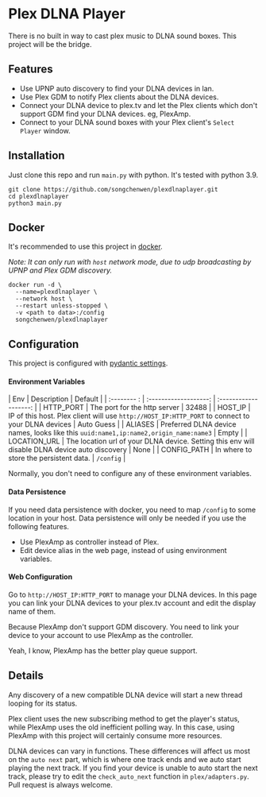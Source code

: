 # Plex DLNA Player

There is no built in way to cast plex music to DLNA sound boxes.
This project will be the bridge.

## Features

- Use UPNP auto discovery to find your DLNA devices in lan.
- Use Plex GDM to notify Plex clients about the DLNA devices.
- Connect your DLNA device to plex.tv and let the Plex clients which don't support GDM find your DLNA devices. eg, PlexAmp.
- Connect to your DLNA sound boxes with your Plex client's `Select Player` window.

## Installation
Just clone this repo and run `main.py` with python.
It's tested with python 3.9.

~~~
git clone https://github.com/songchenwen/plexdlnaplayer.git
cd plexdlnaplayer
python3 main.py
~~~

## Docker

It's recommended to use this project in [docker](https://hub.docker.com/r/songchenwen/plexdlnaplayer).

*Note: It can only run with `host` network mode, due to udp broadcasting by UPNP and Plex GDM discovery.*

~~~
docker run -d \
  --name=plexdlnaplayer \
  --network host \
  --restart unless-stopped \
  -v <path to data>:/config
  songchenwen/plexdlnaplayer
~~~

## Configuration

This project is configured with [pydantic settings](https://pydantic-docs.helpmanual.io/usage/settings/).


#### Environment Variables

| Env         |      Description      |         Default         |
| :-------- : | :-------------------: |  :-------------------: | 
| HTTP_PORT   | The port for the http server  | 32488 |
| HOST_IP     | IP of this host. Plex client will use `http://HOST_IP:HTTP_PORT` to connect to your DLNA devices | Auto Guess |
| ALIASES     | Preferred DLNA device names, looks like this `uuid:name1,ip:name2,origin_name:name3` | Empty |
| LOCATION_URL | The location url of your DLNA device. Setting this env will disable DLNA device auto discovery | None |
| CONFIG_PATH | In where to store the persistent data. | `/config`  |

Normally, you don't need to configure any of these environment variables.

#### Data Persistence

If you need data persistence with docker, you need to map `/config` to some location in your host. Data persistence will only be needed if you use the following features.

- Use PlexAmp as controller instead of Plex.
- Edit device alias in the web page, instead of using environment variables.

#### Web Configuration

Go to `http://HOST_IP:HTTP_PORT` to manage your DLNA devices. 
In this page you can link your DLNA devices to your plex.tv account and edit the display name of them.

Because PlexAmp don't support GDM discovery. You need to link your device to your account to use PlexAmp as the controller. 

Yeah, I know, PlexAmp has the better play queue support.

## Details

Any discovery of a new compatible DLNA device will start a new thread looping for its status.

Plex client uses the new subscribing method to get the player's status, while PlexAmp uses the old inefficient polling way. In this case, using PlexAmp with this project will certainly consume more resources.

DLNA devices can vary in functions. These differences will affect us most on the `auto next` part, which is where one track ends and we auto start playing the next track. If you find your device is unable to auto start the next track, please try to edit the `check_auto_next` function in `plex/adapters.py`. Pull request is always welcome.
